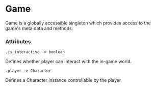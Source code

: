 # Game
Game is a globally accessible singleton which provides access to the game's meta data and methods.


### Attributes

```
.is_interactive -> boolean
```
Defines whether player can interact with the in-game world.

```
.player -> Character
```
Defines a Character instance controllable by the player
